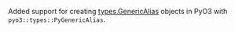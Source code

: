 Added support for creating [types.GenericAlias](https://docs.python.org/3/library/types.html#types.GenericAlias)
objects in PyO3 with `pyo3::types::PyGenericAlias`.